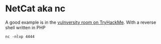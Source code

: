 # NetCat aka nc

A good example is in the [vulnversity room on TryHackMe](https://blog.tryhackme.com/vulnversity/). With a reverse shell written in PHP

```commandline
nc -nlvp 4444
```

